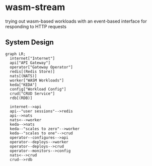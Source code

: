 # wasm-stream
trying out wasm-based workloads with an event-based interface for responding to HTTP requests

## System Design

```mermaid
graph LR;
  internet["Internet"]
  api["API Gateway"]
  operator["Gateway Operator"]
  redis[(Redis Store)]
  nats[(NATS)]
  worker["WASM Workloads"]
  keda["KEDA"]
  config["Workload Config"]
  crud["CRUD Service"]
  rdb[(RDB)]

  internet-->api
  api--"user sessions"-->redis
  api-->nats
  nats<-->worker
  keda-->nats
  keda--"scales to zero"-->worker
  keda--"scales to one"-->crud
  operator--configures-->api
  operator--deploys-->worker
  operator--deploys-->crud
  operator--monitors-->config
  nats<-->crud
  crud-->rdb
```

